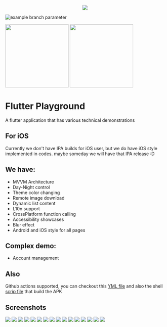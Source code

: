<p align="center">
<img src="https://storage.googleapis.com/cms-storage-bucket/c823e53b3a1a7b0d36a9.png" /> 
</p>


![example branch parameter](https://github.com/ocwvar/FlutterPlayground/actions/workflows/dart.yml/badge.svg)

[<img src="https://raw.githubusercontent.com/steverichey/google-play-badge-svg/master/img/en_get.svg" width="200"/>](https://play.google.com/store/apps/details?id=com.ocwvar.flutter_playground)
[<img src="https://raw.githubusercontent.com/deckerst/common/main/assets/get-it-on-github.png" width="200"/>](https://github.com/ocwvar/FlutterPlayground/releases/latest)


# Flutter Playground
A flutter application that has various technical demonstrations

## For iOS
Currently we don't have IPA builds for iOS user, but we do have iOS style implemented in codes.
maybe someday we will have that IPA release :D

## We have:
- MVVM Architecture
- Day-Night control
- Theme color changing
- Remote image download
- Dynamic list content
- L10n support
- CrossPlatform function calling
- Accessibility showcases
- Blur effect
- Android and iOS style for all pages

## Complex demo:
- Account management

## Also
Github actions supported, you can checkout this [YML file](https://github.com/ocwvar/FlutterPlayground/blob/master/.github/workflows/dart.yml)
and also the shell [scrip file](https://github.com/ocwvar/FlutterPlayground/blob/master/android/build_release.sh) that build the APK

## Screenshots
![](https://raw.githubusercontent.com/ocwvar/FlutterPlayground/master/images/1.png)
![](https://raw.githubusercontent.com/ocwvar/FlutterPlayground/master/images/2.png)
![](https://raw.githubusercontent.com/ocwvar/FlutterPlayground/master/images/3.png)
![](https://raw.githubusercontent.com/ocwvar/FlutterPlayground/master/images/4.png)
![](https://raw.githubusercontent.com/ocwvar/FlutterPlayground/master/images/5.png)
![](https://raw.githubusercontent.com/ocwvar/FlutterPlayground/master/images/6.png)
![](https://raw.githubusercontent.com/ocwvar/FlutterPlayground/master/images/7.png)
![](https://raw.githubusercontent.com/ocwvar/FlutterPlayground/master/images/8.png)
![](https://raw.githubusercontent.com/ocwvar/FlutterPlayground/master/images/9.png)
![](https://raw.githubusercontent.com/ocwvar/FlutterPlayground/master/images/10.png)
![](https://raw.githubusercontent.com/ocwvar/FlutterPlayground/master/images/11.png)
![](https://raw.githubusercontent.com/ocwvar/FlutterPlayground/master/images/12.png)
![](https://raw.githubusercontent.com/ocwvar/FlutterPlayground/master/images/13.png)
![](https://raw.githubusercontent.com/ocwvar/FlutterPlayground/master/images/14.png)
![](https://raw.githubusercontent.com/ocwvar/FlutterPlayground/master/images/15.png)
![](https://raw.githubusercontent.com/ocwvar/FlutterPlayground/master/images/16.png)
